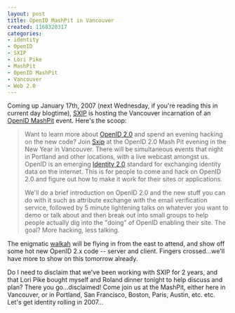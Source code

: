 ```yaml
--- 
layout: post
title: OpenID MashPit in Vancouver
created: 1168320317
categories: 
- identity
- OpenID
- SXIP
- Lori Pike
- MashPit
- OpenID MashPit
- Vancouver
- Web 2.0
---
```

<p>Coming up January 17th, 2007 (next Wednesday, if you&#39;re reading this in current day blogtime), <a href="http://www.sxip.com">SXIP</a> is hosting the Vancouver incarnation of an <a href="http://mashpit.pbwiki.com/MashPitOpenidVancouver">OpenID MashPit</a> event. Here&#39;s the scoop:<br /></p><blockquote><p> Want to learn more about <a href="http://www.openid.net/">OpenID&nbsp;2.0</a> and spend an evening hacking on the new code? Join <a href="http://www.sxip.com/">Sxip</a> at the OpenID 2.0 Mash Pit evening in the New Year in Vancouver. There will be simultaneous events that night in Portland and other locations, with a live webcast amongst us. OpenID is an emerging <a href="http://www.identity20.com/">Identity&nbsp;2.0</a> standard for exchanging identity data on the internet. This is for people to come and hack on OpenID 2.0 and figure out how to make it work for their sites or applications.</p><p> We&#39;ll do a brief introduction on OpenID 2.0 and the new stuff you can do with it such as attribute exchange with the email verification service, followed by 5 minute lightening talks on whatever you want to demo or talk about and then break out into small groups to help people actually dig into the &quot;doing&quot; of OpenID enabling their site. The goal? More hacking, less talking.</p></blockquote><p>The enigmatic <a href="http://www.walkah.net" title="Your number one James Walker -- accept no imitations">walkah</a> will be flying in from the east to attend, and show off some hot new OpenID 2.x code -- server and client. Fingers crossed...we&#39;ll have more to show on this tomorrow already.&nbsp;</p><p>Do I need to disclaim that we&#39;ve been working with SXIP for 2 years, and that Lori Pike bought myself and Roland dinner tonight to help discuss and plan? There you go...disclaimed! Come join us at the MashPit, either here in Vancouver, or in Portland, San Francisco, Boston, Paris, Austin, etc. etc. Let&#39;s get identity rolling in 2007... </p>
